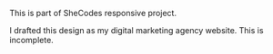 This is part of SheCodes responsive project.

I drafted this design as my digital marketing agency website.  This is incomplete. 
